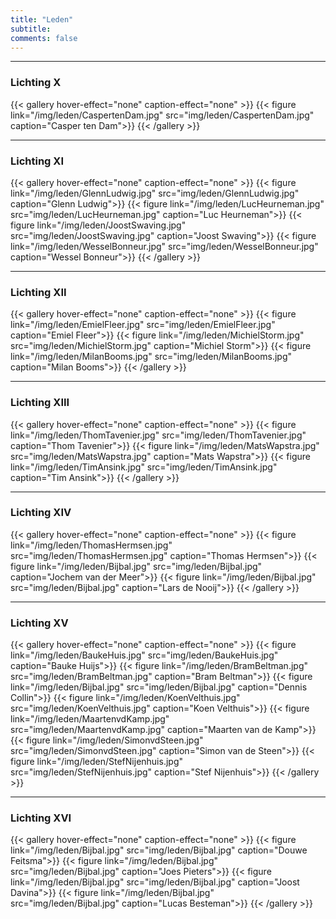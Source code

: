 ```yaml
---
title: "Leden"
subtitle: 
comments: false
---
```


---
### Lichting X
{{< gallery hover-effect="none" caption-effect="none" >}}
{{< figure link="/img/leden/CaspertenDam.jpg" src="img/leden/CaspertenDam.jpg" caption="Casper ten Dam">}}
{{< /gallery >}}

---
### Lichting XI
{{< gallery hover-effect="none" caption-effect="none" >}}
{{< figure link="/img/leden/GlennLudwig.jpg" src="img/leden/GlennLudwig.jpg" caption="Glenn Ludwig">}}
{{< figure link="/img/leden/LucHeurneman.jpg" src="img/leden/LucHeurneman.jpg" caption="Luc Heurneman">}}
{{< figure link="/img/leden/JoostSwaving.jpg" src="img/leden/JoostSwaving.jpg" caption="Joost Swaving">}}
{{< figure link="/img/leden/WesselBonneur.jpg" src="img/leden/WesselBonneur.jpg" caption="Wessel Bonneur">}}
{{< /gallery >}}

---
### Lichting XII
{{< gallery hover-effect="none" caption-effect="none" >}}
{{< figure link="/img/leden/EmielFleer.jpg" src="img/leden/EmielFleer.jpg" caption="Emiel Fleer">}}
{{< figure link="/img/leden/MichielStorm.jpg" src="img/leden/MichielStorm.jpg" caption="Michiel Storm">}}
{{< figure link="/img/leden/MilanBooms.jpg" src="img/leden/MilanBooms.jpg" caption="Milan Booms">}}
{{< /gallery >}}

---
### Lichting XIII
{{< gallery hover-effect="none" caption-effect="none" >}}
{{< figure link="/img/leden/ThomTavenier.jpg" src="img/leden/ThomTavenier.jpg" caption="Thom Tavenier">}}
{{< figure link="/img/leden/MatsWapstra.jpg" src="img/leden/MatsWapstra.jpg" caption="Mats Wapstra">}}
{{< figure link="/img/leden/TimAnsink.jpg" src="img/leden/TimAnsink.jpg" caption="Tim Ansink">}}
{{< /gallery >}}

---
### Lichting XIV
{{< gallery hover-effect="none" caption-effect="none" >}}
{{< figure link="/img/leden/ThomasHermsen.jpg" src="img/leden/ThomasHermsen.jpg" caption="Thomas Hermsen">}}
{{< figure link="/img/leden/Bijbal.jpg" src="img/leden/Bijbal.jpg" caption="Jochem van der Meer">}}
{{< figure link="/img/leden/Bijbal.jpg" src="img/leden/Bijbal.jpg" caption="Lars de Nooij">}}
{{< /gallery >}}

---
### Lichting XV
{{< gallery hover-effect="none" caption-effect="none" >}}
{{< figure link="/img/leden/BaukeHuis.jpg" src="img/leden/BaukeHuis.jpg" caption="Bauke Huijs">}}
{{< figure link="/img/leden/BramBeltman.jpg" src="img/leden/BramBeltman.jpg" caption="Bram Beltman">}}
{{< figure link="/img/leden/Bijbal.jpg" src="img/leden/Bijbal.jpg" caption="Dennis Collin">}}
{{< figure link="/img/leden/KoenVelthuis.jpg" src="img/leden/KoenVelthuis.jpg" caption="Koen Velthuis">}}
{{< figure link="/img/leden/MaartenvdKamp.jpg" src="img/leden/MaartenvdKamp.jpg" caption="Maarten van de Kamp">}}
{{< figure link="/img/leden/SimonvdSteen.jpg" src="img/leden/SimonvdSteen.jpg" caption="Simon van de Steen">}}
{{< figure link="/img/leden/StefNijenhuis.jpg" src="img/leden/StefNijenhuis.jpg" caption="Stef Nijenhuis">}}
{{< /gallery >}}

---
### Lichting XVI
{{< gallery hover-effect="none" caption-effect="none" >}}
{{< figure link="/img/leden/Bijbal.jpg" src="img/leden/Bijbal.jpg" caption="Douwe Feitsma">}}
{{< figure link="/img/leden/Bijbal.jpg" src="img/leden/Bijbal.jpg" caption="Joes Pieters">}}
{{< figure link="/img/leden/Bijbal.jpg" src="img/leden/Bijbal.jpg" caption="Joost Davina">}}
{{< figure link="/img/leden/Bijbal.jpg" src="img/leden/Bijbal.jpg" caption="Lucas Besteman">}}
{{< /gallery >}}
